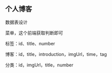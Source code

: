 ## 个人博客

数据表设计

菜单，这个前端获取判断即可

标签：id、title、number

博客：id，title，introduction，imgUrl，time，tag

分类：id，imgUrl，title，number
